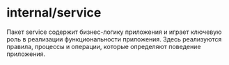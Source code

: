 # internal/service

Пакет service содержит бизнес-логику приложения и играет ключевую роль в реализации функциональности приложения.
Здесь реализуются правила, процессы и операции, которые определяют поведение приложения.